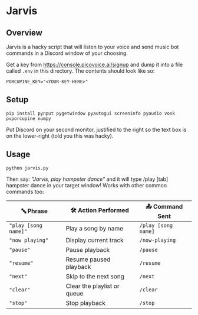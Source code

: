 # Jarvis

## Overview
Jarvis is a hacky script that will listen to your voice and send music bot commands in a Discord window of your choosing.

Get a key from https://console.picovoice.ai/signup and dump it into a file called `.env` in this directory. The contents should look like so:

`PORCUPINE_KEY="<YOUR-KEY-HERE>"`

## Setup
`pip install pynput pygetwindow pyautogui screeninfo pyaudio vosk pvporcupine numpy`

Put Discord on your second monitor, justified to the right so the text box is on the lower-right (told you this was hacky).

## Usage
`python jarvis.py`

Then say: _"Jarvis, play hampster dance"_ and it will type /play [tab] hampster dance in your target window! Works with other common commands too:

| 🔤 Phrase              | 🛠️ Action Performed               | 📤 Command Sent                              |
| ---------------------- | ---------------------------------- | --------------------------------------------- |
| `"play [song name]"`   | Play a song by name                | `/play [song name]`                           |
| `"now playing"`        | Display current track              | `/now-playing`                                |
| `"pause"`              | Pause playback                     | `/pause`                                      |
| `"resume"`             | Resume paused playback             | `/resume`                                     |
| `"next"`               | Skip to the next song              | `/next`                                       |
| `"clear"`              | Clear the playlist or queue        | `/clear`                                      |
| `"stop"`               | Stop playback                      | `/stop`                                       |
